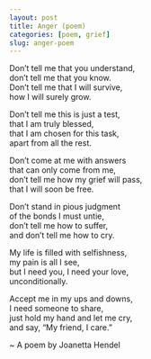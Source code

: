 ```yaml
---
layout: post
title: Anger (poem)
categories: [poem, grief]
slug: anger-poem
---
```


Don’t tell me that you understand,  
don’t tell me that you know.  
Don’t tell me that I will survive,  
how I will surely grow.  

Don’t tell me this is just a test,  
that I am truly blessed,  
that I am chosen for this task,  
apart from all the rest.  

Don’t come at me with answers  
that can only come from me,  
don’t tell me how my grief will pass,  
that I will soon be free.  

Don’t stand in pious judgment  
of the bonds I must untie,  
don’t tell me how to suffer,  
and don’t tell me how to cry.  

My life is filled with selfishness,  
my pain is all I see,  
but I need you, I need your love,  
unconditionally.  

Accept me in my ups and downs,  
I need someone to share,  
just hold my hand and let me cry,  
and say, “My friend, I care.”  

~ A poem by Joanetta Hendel  
